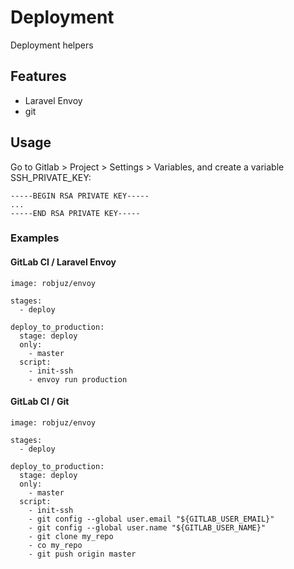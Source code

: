 # Deployment
Deployment helpers

## Features
* Laravel Envoy
* git

## Usage

Go to Gitlab > Project > Settings > Variables, and create a variable SSH_PRIVATE_KEY:
```
-----BEGIN RSA PRIVATE KEY-----
...
-----END RSA PRIVATE KEY-----
```

### Examples
#### GitLab CI / Laravel Envoy
```
image: robjuz/envoy

stages:
  - deploy

deploy_to_production:
  stage: deploy
  only:
    - master
  script: 
    - init-ssh
    - envoy run production
```

#### GitLab CI / Git
```
image: robjuz/envoy

stages:
  - deploy

deploy_to_production:
  stage: deploy
  only:
    - master
  script: 
    - init-ssh
    - git config --global user.email "${GITLAB_USER_EMAIL}"
    - git config --global user.name "${GITLAB_USER_NAME}"
    - git clone my_repo
    - co my_repo
    - git push origin master
```